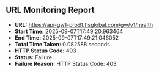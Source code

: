 ## URL Monitoring Report

- **URL:** https://api-gw1-prod1.fisglobal.com/gw/v1/health
- **Start Time:** 2025-09-07T17:49:20.963464
- **End Time:** 2025-09-07T17:49:21.046052
- **Total Time Taken:** 0.082588 seconds
- **HTTP Status Code:** 403
- **Status:** Failure
- **Failure Reason:** HTTP Status Code: 403
